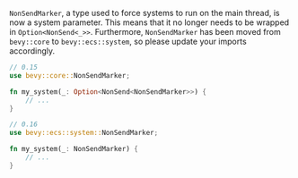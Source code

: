 `NonSendMarker`, a type used to force systems to run on the main thread, is now a system parameter. This means that it no longer needs to be wrapped in `Option<NonSend<_>>`. Furthermore, `NonSendMarker` has been moved from `bevy::core` to `bevy::ecs::system`, so please update your imports accordingly.

```rust
// 0.15
use bevy::core::NonSendMarker;

fn my_system(_: Option<NonSend<NonSendMarker>>) {
    // ...
}

// 0.16
use bevy::ecs::system::NonSendMarker;

fn my_system(_: NonSendMarker) {
    // ...
}
```
